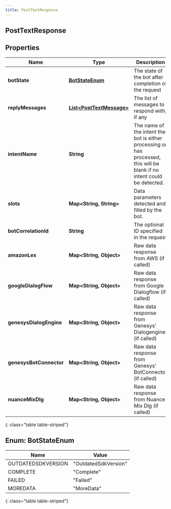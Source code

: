 ```yaml
---
title: PostTextResponse
---
```

## PostTextResponse


## Properties

| Name | Type | Description | Notes |
| ------------ | ------------- | ------------- | ------------- |
| **botState** | [**BotStateEnum**](#BotStateEnum)<!----> | The state of the bot after completion of the request |  |
| **replyMessages** | <!----><!---->[**List&lt;PostTextMessage&gt;**](PostTextMessage.html)<!----> | The list of messages to respond with, if any |  [optional] |
| **intentName** | <!----><!---->**String**<!----> | The name of the intent the bot is either processing or has processed, this will be blank if no intent could be detected. |  [optional] |
| **slots** | <!----><!---->**Map&lt;String, String&gt;**<!----> | Data parameters detected and filled by the bot. |  [optional] |
| **botCorrelationId** | <!----><!---->**String**<!----> | The optional ID specified in the request |  [optional] |
| **amazonLex** | <!----><!---->**Map&lt;String, Object&gt;**<!----> | Raw data response from AWS (if called) |  [optional] |
| **googleDialogFlow** | <!----><!---->**Map&lt;String, Object&gt;**<!----> | Raw data response from Google Dialogflow (if called) |  [optional] |
| **genesysDialogEngine** | <!----><!---->**Map&lt;String, Object&gt;**<!----> | Raw data response from Genesys&#39; Dialogengine (if called) |  [optional] |
| **genesysBotConnector** | <!----><!---->**Map&lt;String, Object&gt;**<!----> | Raw data response from Genesys&#39; BotConnector (if called) |  [optional] |
| **nuanceMixDlg** | <!----><!---->**Map&lt;String, Object&gt;**<!----> | Raw data response from Nuance Mix Dlg (if called) |  [optional] |
{: class="table table-striped"}


<a name="BotStateEnum"></a>

## Enum: BotStateEnum

| Name | Value |
| ---- | ----- |
| OUTDATEDSDKVERSION | &quot;OutdatedSdkVersion&quot; |
| COMPLETE | &quot;Complete&quot; |
| FAILED | &quot;Failed&quot; |
| MOREDATA | &quot;MoreData&quot; |
{: class="table table-striped"}



